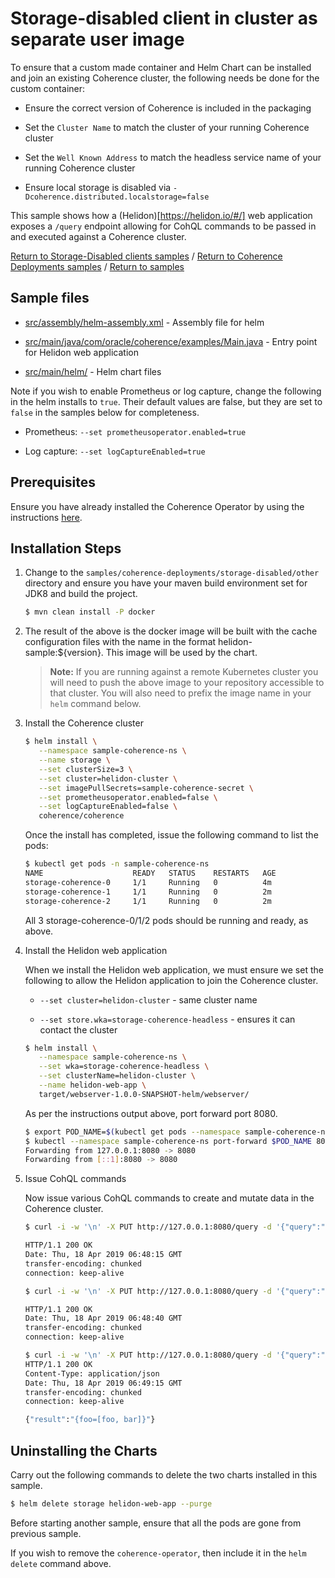 # Storage-disabled client in cluster as separate user image

To ensure that a custom made container and Helm Chart can be installed and join an existing Coherence
cluster, the following needs be done for the custom container:

* Ensure the correct version of Coherence is included in the packaging

* Set the `Cluster Name` to match the cluster of your running Coherence cluster

* Set the `Well Known Address` to match the headless service name of your running Coherence cluster

* Ensure local storage is disabled via `-Dcoherence.distributed.localstorage=false`

This sample shows how a (Helidon)[https://helidon.io/#/] web application exposes a `/query` endpoint
allowing for CohQL commands to be passed in and executed against a Coherence cluster.


[Return to Storage-Disabled clients samples](../) / [Return to Coherence Deployments samples](../../) / [Return to samples](../../../README.md#list-of-samples)

## Sample files

* [src/assembly/helm-assembly.xml](src/assembly/helm-assembly.xml) - Assembly file for helm

* [src/main/java/com/oracle/coherence/examples/Main.java](src/main/java/com/oracle/coherence/examples/Main.java) - Entry point for Helidon web application

* [src/main/helm/](src/main/helm) - Helm chart files

Note if you wish to enable Prometheus or log capture, change the following in the helm installs to `true`. Their default values are false, but they are set to `false` in the samples below for completeness.

* Prometheus: `--set prometheusoperator.enabled=true`

* Log capture: `--set logCaptureEnabled=true`

## Prerequisites

Ensure you have already installed the Coherence Operator by using the instructions [here](../../../README.md#install-the-coherence-operator).

## Installation Steps

1. Change to the `samples/coherence-deployments/storage-disabled/other` directory and ensure you have your maven build environment set for JDK8 and build the project.

   ```bash
   $ mvn clean install -P docker
   ```
   
1. The result of the above is the docker image will be built with the cache configuration files
   with the name in the format helidon-sample:${version}. This image
   will be used by the chart.

   > **Note:** If you are running against a remote Kubernetes cluster you will need to
   > push the above image to your repository accessible to that cluster. You will also need to 
   > prefix the image name in your `helm` command below.
   
1. Install the Coherence cluster

   ```bash
   $ helm install \
      --namespace sample-coherence-ns \
      --name storage \
      --set clusterSize=3 \
      --set cluster=helidon-cluster \
      --set imagePullSecrets=sample-coherence-secret \
      --set prometheusoperator.enabled=false \
      --set logCaptureEnabled=false \
      coherence/coherence
   ```

   Once the install has completed, issue the following command to list the pods:

   ```bash
   $ kubectl get pods -n sample-coherence-ns
   NAME                    READY   STATUS    RESTARTS   AGE
   storage-coherence-0     1/1     Running   0          4m
   storage-coherence-1     1/1     Running   0          2m   
   storage-coherence-2     1/1     Running   0          2m
   ```
   
   All 3 storage-coherence-0/1/2 pods should be running and ready, as above.
   
1. Install the Helidon web application

   When we install the Helidon web application, we must ensure we set the following to allow
   the Helidon application to join the Coherence cluster.

   * `--set cluster=helidon-cluster` - same cluster name

   * `--set store.wka=storage-coherence-headless` - ensures it can contact the cluster
  
   ```bash
   $ helm install \
      --namespace sample-coherence-ns \
      --set wka=storage-coherence-headless \
      --set clusterName=helidon-cluster \
      --name helidon-web-app \
      target/webserver-1.0.0-SNAPSHOT-helm/webserver/
   ```
   
   As per the instructions output above, port forward port 8080.
   
   ```bash
   $ export POD_NAME=$(kubectl get pods --namespace sample-coherence-ns -l "app=webserver,release=helidon-web-app" -o jsonpath="{.items[0].metadata.name}")
   $ kubectl --namespace sample-coherence-ns port-forward $POD_NAME 8080:8080
   Forwarding from 127.0.0.1:8080 -> 8080
   Forwarding from [::1]:8080 -> 8080
   ```
   
1. Issue CohQL commands

   Now issue various CohQL commands to create and mutate data in the Coherence cluster.
   
   ```bash
   $ curl -i -w '\n' -X PUT http://127.0.0.1:8080/query -d '{"query":"create cache foo"}'

   HTTP/1.1 200 OK
   Date: Thu, 18 Apr 2019 06:48:15 GMT
   transfer-encoding: chunked
   connection: keep-alive

   $ curl -i -w '\n' -X PUT http://127.0.0.1:8080/query -d '{"query":"insert into foo key(\"foo\") value(\"bar\")"}'

   HTTP/1.1 200 OK
   Date: Thu, 18 Apr 2019 06:48:40 GMT
   transfer-encoding: chunked
   connection: keep-alive

   $ curl -i -w '\n' -X PUT http://127.0.0.1:8080/query -d '{"query":"select key(),value() from foo"}'
   HTTP/1.1 200 OK
   Content-Type: application/json
   Date: Thu, 18 Apr 2019 06:49:15 GMT
   transfer-encoding: chunked
   connection: keep-alive

   {"result":"{foo=[foo, bar]}"}
   ```

## Uninstalling the Charts

Carry out the following commands to delete the two charts installed in this sample.

```bash
$ helm delete storage helidon-web-app --purge
```

Before starting another sample, ensure that all the pods are gone from previous sample.

If you wish to remove the `coherence-operator`, then include it in the `helm delete` command above.
